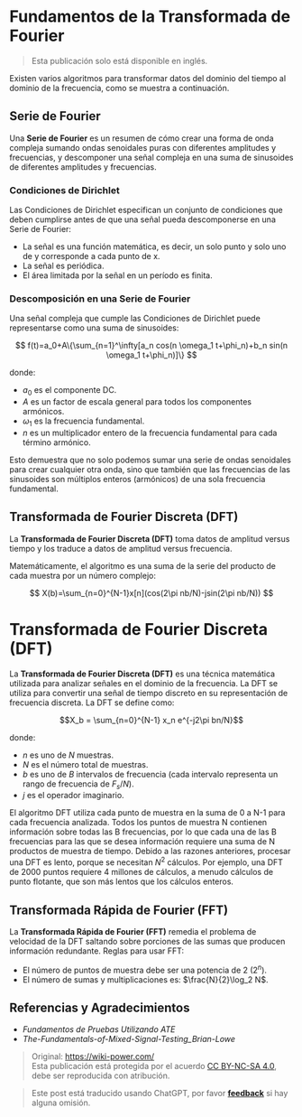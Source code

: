 # Fundamentos de la Transformada de Fourier

> Esta publicación solo está disponible en inglés.

Existen varios algoritmos para transformar datos del dominio del tiempo al dominio de la frecuencia, como se muestra a continuación.

## Serie de Fourier

Una **Serie de Fourier** es un resumen de cómo crear una forma de onda compleja sumando ondas senoidales puras con diferentes amplitudes y frecuencias, y descomponer una señal compleja en una suma de sinusoides de diferentes amplitudes y frecuencias.

### Condiciones de Dirichlet

Las Condiciones de Dirichlet especifican un conjunto de condiciones que deben cumplirse antes de que una señal pueda descomponerse en una Serie de Fourier:

- La señal es una función matemática, es decir, un solo punto y solo uno de y corresponde a cada punto de x.
- La señal es periódica.
- El área limitada por la señal en un período es finita.

### Descomposición en una Serie de Fourier

Una señal compleja que cumple las Condiciones de Dirichlet puede representarse como una suma de sinusoides:

$$
f(t)=a_0+A\{\sum_{n=1}^\infty[a_n cos(n \omega_1 t+\phi_n)+b_n sin(n \omega_1 t+\phi_n)]\}
$$

donde:

- $a_0$ es el componente DC.
- $A$ es un factor de escala general para todos los componentes armónicos.
- $\omega_1$ es la frecuencia fundamental.
- $n$ es un multiplicador entero de la frecuencia fundamental para cada término armónico.

Esto demuestra que no solo podemos sumar una serie de ondas senoidales para crear cualquier otra onda, sino que también que las frecuencias de las sinusoides son múltiplos enteros (armónicos) de una sola frecuencia fundamental.

## Transformada de Fourier Discreta (DFT)

La **Transformada de Fourier Discreta (DFT)** toma datos de amplitud versus tiempo y los traduce a datos de amplitud versus frecuencia.

Matemáticamente, el algoritmo es una suma de la serie del producto de cada muestra por un número complejo:

$$
X(b)=\sum_{n=0}^{N-1}x[n](cos(2\pi nb/N)-jsin(2\pi nb/N))
$$

# Transformada de Fourier Discreta (DFT)

La **Transformada de Fourier Discreta (DFT)** es una técnica matemática utilizada para analizar señales en el dominio de la frecuencia. La DFT se utiliza para convertir una señal de tiempo discreto en su representación de frecuencia discreta. La DFT se define como:

$$X_b = \sum_{n=0}^{N-1} x_n e^{-j2\pi bn/N}$$

donde:

- $n$ es uno de $N$ muestras.
- $N$ es el número total de muestras.
- $b$ es uno de $B$ intervalos de frecuencia (cada intervalo representa un rango de frecuencia de $F_s /N$).
- $j$ es el operador imaginario.

El algoritmo DFT utiliza cada punto de muestra en la suma de 0 a N-1 para cada frecuencia analizada. Todos los puntos de muestra N contienen información sobre todas las B frecuencias, por lo que cada una de las B frecuencias para las que se desea información requiere una suma de N productos de muestra de tiempo. Debido a las razones anteriores, procesar una DFT es lento, porque se necesitan $N^2$ cálculos. Por ejemplo, una DFT de 2000 puntos requiere 4 millones de cálculos, a menudo cálculos de punto flotante, que son más lentos que los cálculos enteros.

## Transformada Rápida de Fourier (FFT)

La **Transformada Rápida de Fourier (FFT)** remedia el problema de velocidad de la DFT saltando sobre porciones de las sumas que producen información redundante. Reglas para usar FFT:

- El número de puntos de muestra debe ser una potencia de 2 ($2^n$).
- El número de sumas y multiplicaciones es: $\frac{N}{2}\log_2 N$.

## Referencias y Agradecimientos

- _Fundamentos de Pruebas Utilizando ATE_
- _The-Fundamentals-of-Mixed-Signal-Testing_Brian-Lowe_

> Original: <https://wiki-power.com/>  
> Esta publicación está protegida por el acuerdo [CC BY-NC-SA 4.0](https://creativecommons.org/licenses/by/4.0/deed.en), debe ser reproducida con atribución.

> Este post está traducido usando ChatGPT, por favor [**feedback**](https://github.com/linyuxuanlin/Wiki_MkDocs/issues/new) si hay alguna omisión.